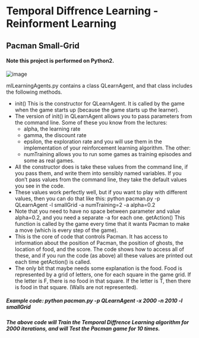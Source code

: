 # Temporal Diffrence Learning - Reinforment Learning 
## Pacman Small-Grid
#### Note this project is performed on Python2.

![image](https://user-images.githubusercontent.com/60708644/124385152-805dc480-dccc-11eb-82a8-e4274788c06d.png)

mlLearningAgents.py contains a class QLearnAgent, and that class includes the following methods.
* init() This is the constructor for QLearnAgent. It is called by the game when the game starts up
(because the game starts up the learner).
* The version of init() in QLearnAgent allows you to pass parameters from the command
line. Some of these you know from the lectures:
  - alpha, the learning rate
  - gamma, the discount rate  
  - epsilon, the exploration rate
and you will use them in the implementation of your reinforcement learning algorithm. The
other:
  - numTraining allows you to run some games as training episodes and some as real games.
* All the constructor does is take these values from the command line, if you pass them, and
write them into sensibly named variables. If you don’t pass values from the command line,
they take the default values you see in the code. 
* These values work perfectly well, but if you
want to play with different values, then you can do that like this:
python pacman.py -p QLearnAgent -l smallGrid -a numTraining=2 -a alpha=0.2
* Note that you need to have no space between parameter and value alpha=0.2, and you need
a separate -a for each one.
  getAction() This function is called by the game every time that it wants Pacman to make a move
(which is every step of the game).
* This is the core of code that controls Pacman. It has access to information about the position
of Pacman, the position of ghosts, the location of food, and the score. The code shows how
to access all of these, and if you run the code (as above) all these values are printed out each
time getAction() is called.
* The only bit that maybe needs some explanation is the food. Food is represented by a grid of
letters, one for each square in the game grid. If the letter is F, there is no food in that square.
If the letter is T, then there is food in that square. (Walls are not represented).

##### Example code: python pacman.py -p QLearnAgent -x 2000 -n 2010 -l smallGrid
##### The above code will Train the Temporal Diffrence Learning algorithm for 2000 iterations, and will Test the Pacman game for 10 times. 
